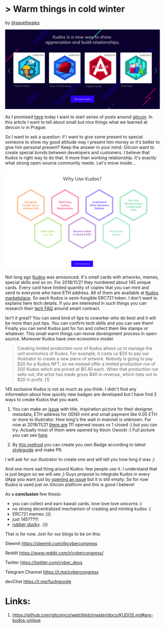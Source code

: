# > Warm things in cold winter
by [@savetheales](cyb://0x00CA47db1BE92C1072e973fd8DC4A082f7d70214.eth)

![kudos](pic.png)

As I promised [here](cyb://QmPQz9DTMTKrW3vBs19wt3xn2zaecq68VbUBfA5Nw7a88v.ipfs) today I want to start series of posts around [gitcoin](https://gitcoin.co). In this article I want to tell about small but nice things what we learned at devcon iv in Prague.

So I want to ask a question: if I want to give some present to special someone to show my good attitude may I present him money or it's better to give him personal present? Keep the answer in your mind. Gitcoin want to create special bonds between developers and customers. I believe that Kudos is right way to do that. It more than working relationship. It's exactly what strong open-source community needs. Let's move inside...

![kudos](why_kudos.png)

Not long ago [Kudos](https://medium.com/gitcoin/introducing-kudos-10077a4f2def) was announced. It's small cards with artworks, memes, special skills and so on. For 2018/11/21 they numbered about 145 unique cards. Every card have limited quantity of copies that you can mint and send to everyone who have ETH address. All of them are available at [Kudos marketplace](https://gitcoin.co/kudos/marketplace/). So each Kudos is semi-fungible ERC721 token. I don't want to explains here tech details. If you are interested in such things you can research their [tech FAQ](https://github.com/gitcoinco/web/blob/master/docs/KUDOS.md) around smart contract.

Isn't it great? You can send kind of tips to coworker who do best and it will be more than just tips. You can confirm tech skills and you can see them! Finally you can send Kudos just for fun and collect them like stamps or whatever. This small warm things can revive development process in open-source. Moreover Kudos have own economics model:

> Creating limited production runs of Kudos allows us to manage the unit economics of Kudos. For example, it costs us $20 to pay our illustrator to create a new piece of artwork. Nobody is going to pay $20 for a Kudos NFT, so we instead offer a limited production run of 200 Kudos which are priced at $0.40 each. When that production run sells out, the artist has made gross $40 in revenue, which nets out to $20 in profit. [1]

145 exclusive Kudos is not as much as you think. I didn't find any information about how quickly new badges are developed but I have find 2 ways to create Kudos that you want.

1. You can make an [issue](https://github.com/gitcoinco/kudosbadges/issues/new) with title, inspiration picture for their designer, metadata, ETH address for GEN0 mint and small payment like 0.05 ETH or more to illustrator. How long's the wait in mainnet is unknown. For now at 2018/11/21 [there are](https://github.com/gitcoinco/kudosbadges/issues) 111 opened issues vs 1 closed :) but you can try. Actually most of them were opened by Kevin Owocki :) Full picture you can see [here](https://github.com/gitcoinco/kudosbadges/projects/1).

2. By [this method](https://github.com/gitcoinco/kudosbadges#to-create-a-new-kudos) you can create you own Badge according to latest [styleguide](https://github.com/gitcoinco/creative/blob/master/kudos_guide/kudosguide_latest.pdf) and make PR.

I will ask for our illustrator to create one and will tell you how long it was ;)

And one more sad thing around Kudos: few people use it. I understand that is just begun so we will see ;) Guys propose to  integrate Kudos in every dApp you want just by [opening an issue](https://github.com/OpenKudos/) but it is still empty. So for now Kudos is used just on Gitcoin platform and this is good I believe!

As a **conclusion** few thesis:
- you can collect and earn kawaii cards. love love love unicorns :)
- no strong decentralized mechanism of creating and minting kudos :(
- ERC721 memes :)))
- just 145???!!!
- [rubber ducky](https://gitcoin.co/kudos/145/rubber_ducky). :)))


That is for now. Join for our blogs to be on this:

Steemit https://steemit.com/@cybercongress

Reddit  https://www.reddit.com/r/cybercongress/

Twitter https://twitter.com/cyber_devs

Telegram Channel https://t.me/cybercongress

devChat https://t.me/fuckgoogle



# Links:

1. https://github.com/gitcoinco/web/blob/master/docs/KUDOS.md#are-kudos-unique
